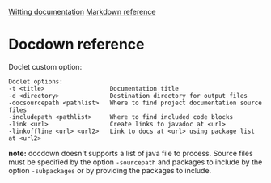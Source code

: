 
[Witting documentation](doc.md)
[Markdown reference](markdown/)

# Docdown reference

Doclet custom option:

```
Doclet options:
-t <title>                  Documentation title
-d <directory>              Destination directory for output files
-docsourcepath <pathlist>   Where to find project documentation source files
-includepath <pathlist>     Where to find included code blocks
-link <url>                 Create links to javadoc at <url>
-linkoffline <url> <url2>   Link to docs at <url> using package list at <url2>
```

**note:** docdown doesn't supports a list of java file to process. Source files must be specified by the option 
```-sourcepath``` and packages to include by the option ```-subpackages``` or by providing the packages to include.
